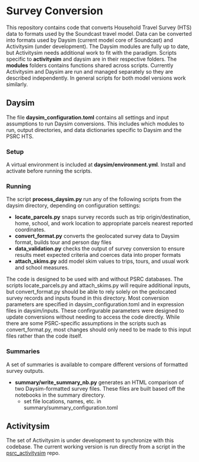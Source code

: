# Survey Conversion 
This repository contains code that converts Household Travel Survey (HTS) data to formats used by the Soundcast travel model. Data can be converted into formats used by Daysim (current model core of Soundcast) and Activitysim (under development). The Daysim modules are fully up to date, but Activitysim needs additional work to fit with the paradigm.
Scripts specific to **activitysim** and daysim are in their respective folders. The **modules** folders contains functions shared across scripts. Currently Activitysim and Daysim are run and managed separately so they are described independently. In general scripts for both model versions work similarly. 

## Daysim
The file **daysim_configuration.toml** contains all settings and input assumptions to run Daysim conversions. This includes which modules to run, output directories, and data dictionaries specific to Daysim and the PSRC HTS. 

### Setup
A virtual environment is included at **daysim/environment.yml**. Install and activate before running the scripts. 

### Running
The script **process_daysim.py** run any of the following scripts from the daysim directory, depending on configuration settings:

- **locate_parcels.py** snaps survey records such as trip origin/destination, home, school, and work location to appropriate parcels nearest reported coordinates. 
- **convert_format.py** converts the geolocated survey data to Daysim format, builds tour and person day files
- **data_validation.py** checks the output of survey conversion to ensure results meet expected criteria and coerces data into proper formats
- **attach_skims.py** add model skim values to trips, tours, and usual work and school measures.

The code is designed to be used with and without PSRC databases. The scripts locate_parcels.py and attach_skims.py will require additional inputs, but convert_format.py should be able to rely solely on the geolocated survey records and inputs found in this directory. Most conversion parameters are specified in daysim_configuration.toml and in expression files in daysim/inputs. These confirgurable parameters were designed to update conversions without needing to access the code directly. While there are some PSRC-specific assumptions in the scripts such as convert_format.py, most changes should only need to be made to this input files rather than the code itself. 

### Summaries
A set of summaries is available to compare different versions of formatted survey outputs. 
- **summary/write_summary_nb.py** generates an HTML comparison of two Daysim-formatted survey files. These files are built based off the notebooks in the summary directory.
    - set file locations, names, etc. in summary/summary_configuration.toml   

## Activitysim
The set of Activitysim is under development to synchronize with this codebase. The current working version is run directly from a script in the [psrc_activitysim](https://github.com/psrc/psrc_activitysim/blob/main/scripts/survey_conversion/activitysim_survey_conversion_multiday.py) repo.

